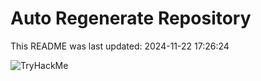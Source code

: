 # Auto Regenerate Repository

This README was last updated: 2024-11-22 17:26:24

 ![TryHackMe](https://tryhackme.com/badge/533634)